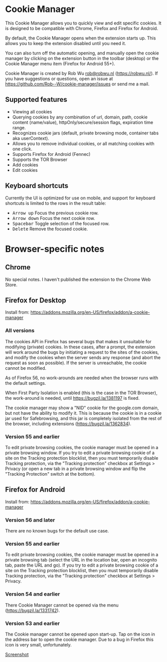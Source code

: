 # Cookie Manager

This Cookie Manager allows you to quickly view and edit specific cookies.
It is designed to be compatible with Chrome, Firefox and Firefox for Android.

By default, the Cookie Manager opens when the extension starts up. This allows
you to keep the extension disabled until you need it.

You can also turn off the automatic opening, and manually open the cookie
manager by clicking on the extension button in the toolbar (desktop) or the
Cookie Manager menu item (Firefox for Android 55+).

Cookie Manager is created by Rob Wu <rob@robwu.nl> (https://robwu.nl/).
If you have suggestions or questions, open an issue at https://github.com/Rob--W/cookie-manager/issues or send me a mail.

## Supported features

- Viewing all cookies
- Querying cookies by any combination of url, domain, path, cookie content (name/value), httpOnly/secure/session flags, expiration time range.
- Recognizes cookie jars (default, private browsing mode, container tabs aka userContext).
- Allows you to remove individual cookies, or all matching cookies with one click.
- Supports Firefox for Android (Fennec)
- Supports the TOR Browser
- Add cookies
- Edit cookies


## Keyboard shortcuts

Currently the UI is optimized for use on mobile, and support for keyboard shortcuts is limited to
the rows in the result table:

- <kbd>Arrow up</kbd> Focus the previous cookie row.
- <kbd>Arrow down</kbd> Focus the next cookie row.
- <kbd>Spacebar</kbd> Toggle selection of the focused row.
- <kbd>Delete</kbd> Remove the focused cookie.

# Browser-specific notes
## Chrome
No special notes. I haven't published the extension to the Chrome Web Store.

## Firefox for Desktop
Install from: https://addons.mozilla.org/en-US/firefox/addon/a-cookie-manager

### All versions
The cookies API in Firefox has several bugs that makes it unsuitable for
modifying (private) cookies. In these cases, after a prompt, the extension will
work around the bugs by initiating a request to the sites of the cookies, and
modify the cookies when the server sends any response (and abort the request as
soon as possible).
If the server is unreachable, the cookie cannot be modified.

As of Firefox 56, no work-arounds are needed when the browser runs with the
default settings.

When First Party Isolation is enabled (this is the case in the TOR Browser),
the work-around is needed, until https://bugzil.la/1381197 is fixed.

The cookie manager may show a "NID" cookie for the google.com domain, but
not have the ability to modify it. This is because the cookie is in a cookie jar
used for Safebrowsing, and this jar is completely isolated from the rest of the
browser, including extensions (https://bugzil.la/1362834).

### Version 55 and earlier
To edit private browsing cookies, the cookie manager must be opened in a private
browsing window. If you try to edit a private browsing cookie of a
site on the Tracking protection blocklist, then you must temporarily disable
Tracking protection, via the "Tracking protection" checkbox at Settings >
Privacy (or open a new tab in a private browsing window and flip the
"Tracking Protection" switch at the bottom).

## Firefox for Android
Install from: https://addons.mozilla.org/en-US/firefox/addon/a-cookie-manager

### Version 56 and later
There are no known bugs for the default use case.

### Version 55 and earlier
To edit private browsing cookies, the cookie manager must be opened in a
private browsing tab (select the URL in the location bar, open an incognito
tab, paste the URL and go). If you try to edit a private browsing cookie of a
site on the Tracking protection blocklist, then you must temporarily disable
Tracking protection, via the "Tracking protection" checkbox at Settings >
Privacy.

### Version 54 and earlier
There Cookie Manager cannot be opened via the menu (https://bugzil.la/1331742).

### Version 53 and earlier
The Cookie manager cannot be opened upon start-up. Tap on the icon in the
address bar to open the cookie manager. Due to a bug in Firefox this icon is
very small, unfortunately.

[Screenshot](https://addons.cdn.mozilla.net/user-media/previews/full/183/183935.png)
